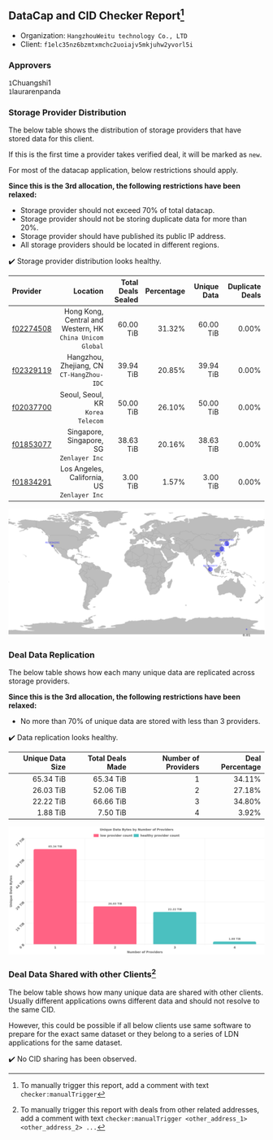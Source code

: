 ## DataCap and CID Checker Report[^1]
 - Organization: `HangzhouWeitu technology Co., LTD`
 - Client: `f1elc35nz6bzmtxmchc2uoiajv5mkjuhw2yvorl5i`
### Approvers
`1`Chuangshi1<br/>`1`laurarenpanda

### Storage Provider Distribution
The below table shows the distribution of storage providers that have stored data for this client.

If this is the first time a provider takes verified deal, it will be marked as `new`.

For most of the datacap application, below restrictions should apply.

**Since this is the 3rd allocation, the following restrictions have been relaxed:**
 - Storage provider should not exceed 70% of total datacap.
 - Storage provider should not be storing duplicate data for more than 20%.
 - Storage provider should have published its public IP address.
 - All storage providers should be located in different regions.

✔️ Storage provider distribution looks healthy.

| Provider                                              |                                                     Location | Total Deals Sealed | Percentage | Unique Data | Duplicate Deals |
| :---------------------------------------------------- | -----------------------------------------------------------: | -----------------: | ---------: | ----------: | --------------: |
| [f02274508](https://filfox.info/en/address/f02274508) | Hong Kong, Central and Western, HK<br/>`China Unicom Global` |          60.00 TiB |     31.32% |   60.00 TiB |           0.00% |
| [f02329119](https://filfox.info/en/address/f02329119) |                 Hangzhou, Zhejiang, CN<br/>`CT-HangZhou-IDC` |          39.94 TiB |     20.85% |   39.94 TiB |           0.00% |
| [f02037700](https://filfox.info/en/address/f02037700) |                         Seoul, Seoul, KR<br/>`Korea Telecom` |          50.00 TiB |     26.10% |   50.00 TiB |           0.00% |
| [f01853077](https://filfox.info/en/address/f01853077) |                  Singapore, Singapore, SG<br/>`Zenlayer Inc` |          38.63 TiB |     20.16% |   38.63 TiB |           0.00% |
| [f01834291](https://filfox.info/en/address/f01834291) |               Los Angeles, California, US<br/>`Zenlayer Inc` |           3.00 TiB |      1.57% |    3.00 TiB |           0.00% |

<img src="https://raw.githubusercontent.com/data-preservation-programs/filplus-checker-assets/main/filecoin-project/filecoin-plus-large-datasets/issues/2151/1694144600922.png"/>

### Deal Data Replication
The below table shows how each many unique data are replicated across storage providers.


**Since this is the 3rd allocation, the following restrictions have been relaxed:**
- No more than 70% of unique data are stored with less than 3 providers.

✔️ Data replication looks healthy.

| Unique Data Size | Total Deals Made | Number of Providers | Deal Percentage |
| ---------------: | ---------------: | ------------------: | --------------: |
|        65.34 TiB |        65.34 TiB |                   1 |          34.11% |
|        26.03 TiB |        52.06 TiB |                   2 |          27.18% |
|        22.22 TiB |        66.66 TiB |                   3 |          34.80% |
|         1.88 TiB |         7.50 TiB |                   4 |           3.92% |

<img src="https://raw.githubusercontent.com/data-preservation-programs/filplus-checker-assets/main/filecoin-project/filecoin-plus-large-datasets/issues/2151/1694144602242.png"/>

### Deal Data Shared with other Clients[^3]
The below table shows how many unique data are shared with other clients.
Usually different applications owns different data and should not resolve to the same CID.

However, this could be possible if all below clients use same software to prepare for the exact same dataset or they belong to a series of LDN applications for the same dataset.

✔️ No CID sharing has been observed.

[^1]: To manually trigger this report, add a comment with text `checker:manualTrigger`

[^2]: Deals from those addresses are combined into this report as they are specified with `checker:manualTrigger`

[^3]: To manually trigger this report with deals from other related addresses, add a comment with text `checker:manualTrigger <other_address_1> <other_address_2> ...`
